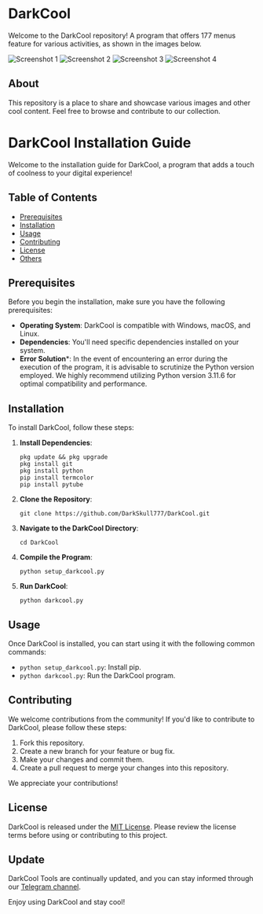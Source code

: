 
# DarkCool

Welcome to the DarkCool repository! A program that offers 177 menus feature for various activities, as shown in the images below.

![Screenshot 1](https://github.com/DarkSkull777/DarkCool/blob/main/Screenshot_2023-11-12-10-05-29-56_84d3000e3f4017145260f7618db1d683-picsay.jpg)
![Screenshot 2](https://github.com/DarkSkull777/DarkCool/blob/main/Screenshot_2023-11-12-10-05-35-89_84d3000e3f4017145260f7618db1d683-picsay.jpg)
![Screenshot 3](https://github.com/DarkSkull777/DarkCool/blob/main/Screenshot_2023-11-12-10-05-41-99_84d3000e3f4017145260f7618db1d683-picsay.jpg)
![Screenshot 4](https://github.com/DarkSkull777/DarkCool/blob/main/IMG_20231117_213400_036.jpg)

## About

This repository is a place to share and showcase various images and other cool content. Feel free to browse and contribute to our collection.

# DarkCool Installation Guide

Welcome to the installation guide for DarkCool, a program that adds a touch of coolness to your digital experience!

## Table of Contents
- [Prerequisites](#prerequisites)
- [Installation](#installation)
- [Usage](#usage)
- [Contributing](#contributing)
- [License](#license)
- [Others](#others)

## Prerequisites

Before you begin the installation, make sure you have the following prerequisites:

- **Operating System**: DarkCool is compatible with Windows, macOS, and Linux.
- **Dependencies**: You'll need specific dependencies installed on your system.
- **Error Solution***: In the event of encountering an error during the execution of the program, it is advisable to scrutinize the Python version employed. We highly recommend utilizing Python version 3.11.6 for optimal compatibility and performance.

## Installation

To install DarkCool, follow these steps:

1. **Install Dependencies**:

   ```
   pkg update && pkg upgrade
   pkg install git
   pkg install python
   pip install termcolor
   pip install pytube
   ```

2. **Clone the Repository**:

   ```
   git clone https://github.com/DarkSkull777/DarkCool.git
   ```

3. **Navigate to the DarkCool Directory**:

   ```
   cd DarkCool
   ```

4. **Compile the Program**:

   ```
   python setup_darkcool.py
   ```

5. **Run DarkCool**:

   ```
   python darkcool.py
   ```

## Usage

Once DarkCool is installed, you can start using it with the following common commands:

- `python setup_darkcool.py`: Install pip.
- `python darkcool.py`: Run the DarkCool program.

## Contributing

We welcome contributions from the community! If you'd like to contribute to DarkCool, please follow these steps:

1. Fork this repository.
2. Create a new branch for your feature or bug fix.
3. Make your changes and commit them.
4. Create a pull request to merge your changes into this repository.

We appreciate your contributions!

## License

DarkCool is released under the [MIT License](LICENSE.md). Please review the license terms before using or contributing to this project.

## Update

DarkCool Tools are continually updated, and you can stay informed through our [Telegram channel](https://t.me/dymlescode).

Enjoy using DarkCool and stay cool!

